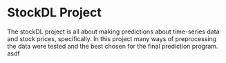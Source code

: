 # StockDL Project

The stockDL project is all about making predictions about time-series data and stock prices, specifically. In this project many ways of preprocessing the data were tested and the best chosen
for the final prediction program.
asdf